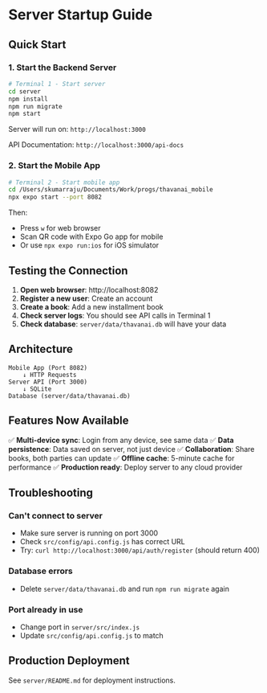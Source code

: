 # Server Startup Guide

## Quick Start

### 1. Start the Backend Server

```bash
# Terminal 1 - Start server
cd server
npm install
npm run migrate
npm start
```

Server will run on: `http://localhost:3000`

API Documentation: `http://localhost:3000/api-docs`

### 2. Start the Mobile App

```bash
# Terminal 2 - Start mobile app
cd /Users/skumarraju/Documents/Work/progs/thavanai_mobile
npx expo start --port 8082
```

Then:
- Press `w` for web browser
- Scan QR code with Expo Go app for mobile
- Or use `npx expo run:ios` for iOS simulator

## Testing the Connection

1. **Open web browser**: http://localhost:8082
2. **Register a new user**: Create an account
3. **Create a book**: Add a new installment book
4. **Check server logs**: You should see API calls in Terminal 1
5. **Check database**: `server/data/thavanai.db` will have your data

## Architecture

```
Mobile App (Port 8082)
    ↓ HTTP Requests
Server API (Port 3000)
    ↓ SQLite
Database (server/data/thavanai.db)
```

## Features Now Available

✅ **Multi-device sync**: Login from any device, see same data
✅ **Data persistence**: Data saved on server, not just device
✅ **Collaboration**: Share books, both parties can update
✅ **Offline cache**: 5-minute cache for performance
✅ **Production ready**: Deploy server to any cloud provider

## Troubleshooting

### Can't connect to server
- Make sure server is running on port 3000
- Check `src/config/api.config.js` has correct URL
- Try: `curl http://localhost:3000/api/auth/register` (should return 400)

### Database errors
- Delete `server/data/thavanai.db` and run `npm run migrate` again

### Port already in use
- Change port in `server/src/index.js`
- Update `src/config/api.config.js` to match

## Production Deployment

See `server/README.md` for deployment instructions.

